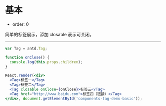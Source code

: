 # 基本

- order: 0

简单的标签展示，添加 closable 表示可关闭。

---

````jsx
var Tag = antd.Tag;

function onClose() {
  console.log(this.props.children);
}

React.render(<div>
  <Tag>标签一</Tag>
  <Tag>标签二</Tag>
  <Tag closable onClose={onClose}>标签三</Tag>
  <Tag href="http://www.baidu.com">标签四（链接）</Tag>
</div>, document.getElementById('components-tag-demo-basic'));
````
